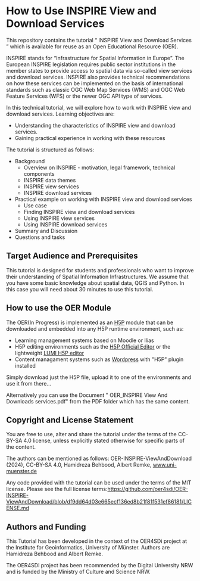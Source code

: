 # How to Use INSPIRE View and Download Services

This repository contains the tutorial “ INSPIRE View and Download Services ” which is available for reuse as an Open Educational Resource (OER). 

INSPIRE stands for “Infrastructure for Spatial Information in Europe”. The European INSPIRE legislation requires public sector institutions in the member states to provide access to spatial data via so-called view services and download services. INSPIRE also provides technical recommendations on how these services can be implemented on the basis of international standards such as classic OGC Web Map Services (WMS) and OGC Web Feature Services (WFS) or the newer OGC API type of services. 


In this technical tutorial, we will explore how to work with INSPIRE view and download services. Learning objectives are:

-	Understanding the characteristics of INSPIRE view and download services.
-   Gaining practical experience in working with these resources


The tutorial is structured as follows: 

-	Background
    - Overview on INSPIRE - motivation, legal framework, technical components
    - INSPIRE data themes 
    - INSPIRE view services
    - INSPIRE download services
-	Practical example on working with INSPIRE view and download services
    - Use case
    - Finding INSPIRE view and download services
    - Using INSPIRE view services
    - Using INSPIRE download services
-	Summary and Discussion   
- Questions and tasks


## Target Audience and Prerequisites

This tutorial is designed for students and professionals who want to improve their understanding of Spatial Information Infrastructures. We assume that you have some basic knowledge about spatial data, QGIS and Python. In this case you will need about 30 minutes to use this tutorial.


## How to use the OER Module

The OER(In Progress) is implemented as an [H5P](https://h5p.org/) module that can be downloaded and embedded into any H5P runtime environment, such as:
- Learning management systems based on Moodle or Ilias
- H5P editing environments such as the [H5P Official Editor](https://h5p.org/) or the lightweight [LUMI H5P editor](https://lumi.education/)
- Content managament systems such as [Wordpress](https://wordpress.com/) with "H5P" plugin installed

Simply download just the H5P file, upload it to one of the environments and use it from there...

Alternatively you can use the Document " OER_INSPIRE View And Downloads services.pdf" from the PDF folder which has the same content.

## Copyright and License Statement

You are free to use, alter and share the tutorial under the terms of the CC-BY-SA 4.0 license, unless explicitly stated otherwise for specific parts of the content. 

The authors can be mentioned as follows: OER-INSPIRE-ViewAndDownload (2024), CC-BY-SA 4.0, Hamidreza Behbood, Albert Remke, www.uni-muenster.de

Any code provided with the tutorial can be used under the terms of the MIT license. Please see the full license terms:https://github.com/oer4sdi/OER-INSPIRE-ViewAndDownload/blob/df9dd64d03e665ecf136ed8b21f81f531ef86181/LICENSE.md

## Authors and Funding

This Tutorial has been developed in the context of the OER4SDi project at the Institute for Geoinformatics, University of Münster. Authors are Hamidreza Behbood and Albert Remke.

The OER4SDI project has been recommended by the Digital University NRW and is funded by the Ministry of Culture and Science NRW.
